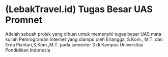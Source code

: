 # (LebakTravel.id) Tugas Besar UAS Promnet
Adalah sebuah projek yang dibuat untuk memenuhi tugas besar UAS mata kuliah Pemrograman Internet yang diampu oleh Erlangga, S.Kom., M.T. dan Erna Piantari,S.Kom.,M.T. pada semester 3 di Kampus Universitas Pendidikan Indonesia


